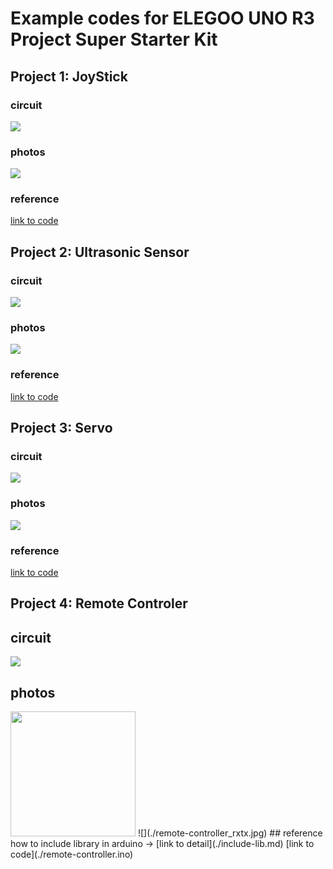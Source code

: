 # Example codes for ELEGOO UNO R3 Project Super Starter Kit

## Project 1: JoyStick
### circuit
![](./joy-stick.drawio.png)
### photos
![](./joy-stick.jpg)
### reference
[link to code](./joy-stick.ino)

## Project 2: Ultrasonic Sensor
### circuit
![](./ultra-sonic.drawio.png)
### photos
![](./ultra-sonic.jpg)
### reference
[link to code](./ultra-sonic.ino)

## Project 3: Servo
### circuit
![](./servo.drawio.png)
### photos
![](./servo.jpg)
### reference
[link to code](./servo.ino)

## Project 4: Remote Controler
## circuit
![](./remote-controller.drawio.png)
## photos
<img src="./remote-controller.jpg" width="200"/>
![](./remote-controller_rxtx.jpg)
## reference
how to include library in arduino -> [link to detail](./include-lib.md)
[link to code](./remote-controller.ino)